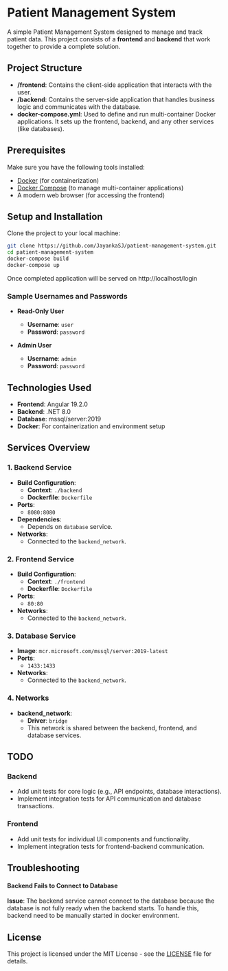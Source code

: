 # Patient Management System

A simple Patient Management System designed to manage and track patient data. This project consists of a **frontend** and **backend** that work together to provide a complete solution.

## Project Structure

- **/frontend**: Contains the client-side application that interacts with the user.
- **/backend**: Contains the server-side application that handles business logic and communicates with the database.
- **docker-compose.yml**: Used to define and run multi-container Docker applications. It sets up the frontend, backend, and any other services (like databases).

## Prerequisites

Make sure you have the following tools installed:

- [Docker](https://www.docker.com/get-started) (for containerization)
- [Docker Compose](https://docs.docker.com/compose/install/) (to manage multi-container applications)
- A modern web browser (for accessing the frontend)

## Setup and Installation

Clone the project to your local machine:

```bash
git clone https://github.com/JayankaSJ/patient-management-system.git
cd patient-management-system
docker-compose build
docker-compose up
```

Once completed application will be served on http://localhost/login

### Sample Usernames and Passwords

- **Read-Only User**

  - **Username**: `user`
  - **Password**: `password`

- **Admin User**
  - **Username**: `admin`
  - **Password**: `password`

## Technologies Used

- **Frontend**: Angular 19.2.0
- **Backend**: .NET 8.0
- **Database**: mssql/server:2019
- **Docker**: For containerization and environment setup

## Services Overview

### 1. **Backend Service**

- **Build Configuration**:
  - **Context**: `./backend`
  - **Dockerfile**: `Dockerfile`
- **Ports**:
  - `8080:8080`
- **Dependencies**:
  - Depends on `database` service.
- **Networks**:
  - Connected to the `backend_network`.

### 2. **Frontend Service**

- **Build Configuration**:
  - **Context**: `./frontend`
  - **Dockerfile**: `Dockerfile`
- **Ports**:
  - `80:80`
- **Networks**:
  - Connected to the `backend_network`.

### 3. **Database Service**

- **Image**: `mcr.microsoft.com/mssql/server:2019-latest`
- **Ports**:
  - `1433:1433`
- **Networks**:
  - Connected to the `backend_network`.

### 4. Networks

- **backend_network**:
  - **Driver**: `bridge`
  - This network is shared between the backend, frontend, and database services.

## TODO

### Backend

- Add unit tests for core logic (e.g., API endpoints, database interactions).
- Implement integration tests for API communication and database transactions.

### Frontend

- Add unit tests for individual UI components and functionality.
- Implement integration tests for frontend-backend communication.

## Troubleshooting

#### Backend Fails to Connect to Database

**Issue**: The backend service cannot connect to the database because the database is not fully ready when the backend starts. To handle this, backend need to be manually started in docker environment.

## License

This project is licensed under the MIT License - see the [LICENSE](LICENSE) file for details.
